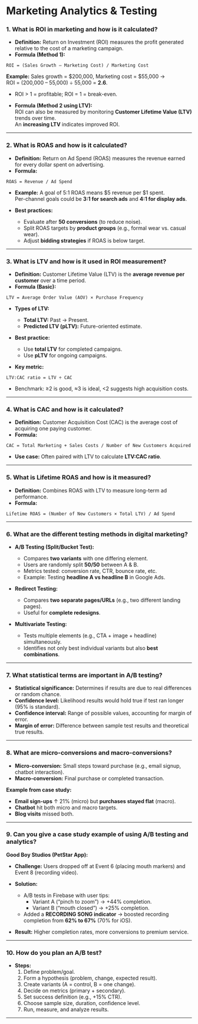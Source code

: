 # Marketing Analytics & Testing

### **1. What is ROI in marketing and how is it calculated?**  
- **Definition:** Return on Investment (ROI) measures the profit generated relative to the cost of a marketing campaign.  
- **Formula (Method 1):**  
```
ROI = (Sales Growth – Marketing Cost) / Marketing Cost
```
**Example:** Sales growth = $200,000, Marketing cost = $55,000 →  
ROI = (200,000 – 55,000) ÷ 55,000 = **2.6**.  
- ROI > 1 = profitable; ROI = 1 = break-even.  

- **Formula (Method 2 using LTV):**  
ROI can also be measured by monitoring **Customer Lifetime Value (LTV)** trends over time.  
An **increasing LTV** indicates improved ROI.  

---

### **2. What is ROAS and how is it calculated?**  
- **Definition:** Return on Ad Spend (ROAS) measures the revenue earned for every dollar spent on advertising.  
- **Formula:**  
```
ROAS = Revenue / Ad Spend
```
- **Example:** A goal of 5:1 ROAS means $5 revenue per $1 spent.  
  Per-channel goals could be **3:1 for search ads** and **4:1 for display ads**.  

- **Best practices:**  
  - Evaluate after **50 conversions** (to reduce noise).  
  - Split ROAS targets by **product groups** (e.g., formal wear vs. casual wear).  
  - Adjust **bidding strategies** if ROAS is below target.  

---

### **3. What is LTV and how is it used in ROI measurement?**  
- **Definition:** Customer Lifetime Value (LTV) is the **average revenue per customer** over a time period.  
- **Formula (Basic):**  
```
LTV = Average Order Value (AOV) × Purchase Frequency
```
- **Types of LTV:**  
  - **Total LTV:** Past → Present.  
  - **Predicted LTV (pLTV):** Future-oriented estimate.  

- **Best practice:**  
  - Use **total LTV** for completed campaigns.  
  - Use **pLTV** for ongoing campaigns.  

- **Key metric:**  
```
LTV:CAC ratio = LTV ÷ CAC
```
  - Benchmark: ≥2 is good, ≈3 is ideal, <2 suggests high acquisition costs.  

---

### **4. What is CAC and how is it calculated?**  
- **Definition:** Customer Acquisition Cost (CAC) is the average cost of acquiring one paying customer.  
- **Formula:**  
```
CAC = Total Marketing + Sales Costs / Number of New Customers Acquired
```

- **Use case:** Often paired with LTV to calculate **LTV:CAC ratio**.  

---

### **5. What is Lifetime ROAS and how is it measured?**  
- **Definition:** Combines ROAS with LTV to measure long-term ad performance.  
- **Formula:**  
```
Lifetime ROAS = (Number of New Customers × Total LTV) / Ad Spend
```

---

### **6. What are the different testing methods in digital marketing?**  
- **A/B Testing (Split/Bucket Test):**  
  - Compares **two variants** with one differing element.  
  - Users are randomly split **50/50** between A & B.  
  - Metrics tested: conversion rate, CTR, bounce rate, etc.  
  - Example: Testing **headline A vs headline B** in Google Ads.  

- **Redirect Testing:**  
  - Compares **two separate pages/URLs** (e.g., two different landing pages).  
  - Useful for **complete redesigns**.  

- **Multivariate Testing:**  
  - Tests multiple elements (e.g., CTA + image + headline) simultaneously.  
  - Identifies not only best individual variants but also **best combinations**.  

---

### **7. What statistical terms are important in A/B testing?**  
- **Statistical significance:** Determines if results are due to real differences or random chance.  
- **Confidence level:** Likelihood results would hold true if test ran longer (95% is standard).  
- **Confidence interval:** Range of possible values, accounting for margin of error.  
- **Margin of error:** Difference between sample test results and theoretical true results.  

---

### **8. What are micro-conversions and macro-conversions?**  
- **Micro-conversion:** Small steps toward purchase (e.g., email signup, chatbot interaction).  
- **Macro-conversion:** Final purchase or completed transaction.  

**Example from case study:**  
- **Email sign-ups** ↑ 21% (micro) but **purchases stayed flat** (macro).  
- **Chatbot** hit both micro and macro targets.  
- **Blog visits** missed both.  

---

### **9. Can you give a case study example of using A/B testing and analytics?**  
**Good Boy Studios (PetStar App):**  
- **Challenge:** Users dropped off at Event 6 (placing mouth markers) and Event 8 (recording video).  
- **Solution:**  
  - A/B tests in Firebase with user tips:  
    - Variant A (“pinch to zoom”) → +44% completion.  
    - Variant B (“mouth closed”) → +25% completion.  
  - Added a **RECORDING SONG indicator** → boosted recording completion from **62% to 67%** (70% for iOS).  

- **Result:** Higher completion rates, more conversions to premium service.  

---

### **10. How do you plan an A/B test?**  
- **Steps:**  
  1. Define problem/goal.  
  2. Form a hypothesis (problem, change, expected result).  
  3. Create variants (A = control, B = one change).  
  4. Decide on metrics (primary + secondary).  
  5. Set success definition (e.g., +15% CTR).  
  6. Choose sample size, duration, confidence level.  
  7. Run, measure, and analyze results.  

---
